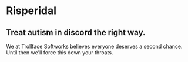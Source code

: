 # Risperidal
## Treat autism in discord the right way.


We at Trollface Softworks believes everyone deserves a second chance. Until then we'll force this down your throats.

